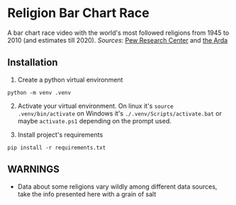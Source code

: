# Religion Bar Chart Race

A bar chart race video with the world's most followed religions from 1945 to 2010 (and estimates till 2020).
_Sources_: [Pew Research Center](https://www.pewforum.org/2015/04/02/religious-projection-table/2010/number/all/) and [the Arda](https://www.thearda.com/internationaldata/regions/profiles/Region_23_1.asp)

## Installation

1. Create a python virtual environment

```
python -m venv .venv
```

2. Activate your virtual environment. On linux it's `source .venv/bin/activate` on Windows it's `./.venv/Scripts/activate.bat` or maybe `activate.ps1` depending on the prompt used.

3. Install project's requirements

```
pip install -r requirements.txt
```

## WARNINGS

- Data about some religions vary wildly among different data sources, take the info presented here with a grain of salt
